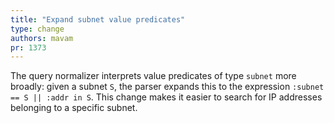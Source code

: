 ```yaml
---
title: "Expand subnet value predicates"
type: change
authors: mavam
pr: 1373
---
```


The query normalizer interprets value predicates of type `subnet` more broadly:
given a subnet `S`, the parser expands this to the expression `:subnet == S ||
:addr in S`. This change makes it easier to search for IP addresses belonging to
a specific subnet.
